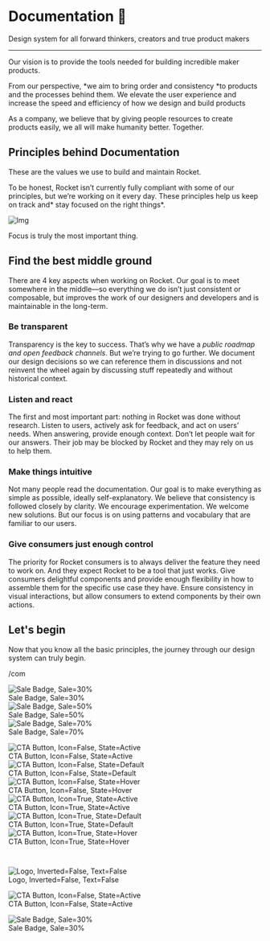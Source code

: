 
# Documentation 🚀

Design system for all forward thinkers, creators and true product makers

---

Our vision is to provide the tools needed for building incredible maker products.

From our perspective, *we aim to bring order and consistency *to products and the processes behind them. We elevate the user experience and increase the speed and efficiency of how we design and build products

As a company, we believe that by giving people resources to create products easily, we all will make humanity better. Together.

## Principles behind Documentation

These are the values we use to build and maintain Rocket.

To be honest, Rocket isn’t currently fully compliant with some of our principles, but we’re working on it every day. These principles help us keep on track and* stay focused on the right things*.

![Img](https://studio-assets.supernova.io/design-systems/14533/9289758a-6300-472a-bbc6-a57098081abf.jpeg)

Focus is truly the most important thing.

## Find the best middle ground

There are 4 key aspects when working on Rocket. Our goal is to meet somewhere in the middle—so everything we do isn’t just consistent or composable, but improves the work of our designers and developers and is maintainable in the long-term.

### Be transparent

Transparency is the key to success. That’s why we have a *public roadmap and open feedback channels*. But we’re trying to go further. We document our design decisions so we can reference them in discussions and not reinvent the wheel again by discussing stuff repeatedly and without historical context.

### Listen and react

The first and most important part: nothing in Rocket was done without research. Listen to users, actively ask for feedback, and act on users’ needs. When answering, provide enough context. Don’t let people wait for our answers. Their job may be blocked by Rocket and they may rely on us to help them.

### Make things intuitive

Not many people read the documentation. Our goal is to make everything as simple as possible, ideally self-explanatory. We believe that consistency is followed closely by clarity. We encourage experimentation. We welcome new solutions. But our focus is on using patterns and vocabulary that are familiar to our users.

### Give consumers just enough control

The priority for Rocket consumers is to always deliver the feature they need to work on. And they expect Rocket to be a tool that just works. Give consumers delightful components and provide enough flexibility in how to assemble them for the specific use case they have. Ensure consistency in visual interactions, but allow consumers to extend components by their own actions.

## Let's begin

Now that you know all the basic principles, the journey through our design system can truly begin.

/com

  
![Sale Badge, Sale=30%](https://studio-assets.supernova.io/design-systems/14533/7578b524-9b90-4905-8e2c-e5ef691758d1.png)  
Sale Badge, Sale=30%  
![Sale Badge, Sale=50%](https://studio-assets.supernova.io/design-systems/14533/b38d7a6f-62fa-4810-bcd6-01615ff6c7ee.png)  
Sale Badge, Sale=50%  
![Sale Badge, Sale=70%](https://studio-assets.supernova.io/design-systems/14533/ffba455c-62d0-481d-bb30-13a64573e621.png)  
Sale Badge, Sale=70%  


  
![CTA Button, Icon=False, State=Active](https://studio-assets.supernova.io/design-systems/14533/64df9276-ca1f-46c7-ba4a-3cda2071625b.png)  
CTA Button, Icon=False, State=Active  
![CTA Button, Icon=False, State=Default](https://studio-assets.supernova.io/design-systems/14533/77bfe6b9-a80e-4542-b46e-8a0a20f90e9a.png)  
CTA Button, Icon=False, State=Default  
![CTA Button, Icon=False, State=Hover](https://studio-assets.supernova.io/design-systems/14533/76c8443a-ab43-42ab-a5c7-9796c98fb244.png)  
CTA Button, Icon=False, State=Hover  
![CTA Button, Icon=True, State=Active](https://studio-assets.supernova.io/design-systems/14533/5d37f3c9-0dc7-4e20-98c1-332b1a2ebeb1.png)  
CTA Button, Icon=True, State=Active  
![CTA Button, Icon=True, State=Default](https://studio-assets.supernova.io/design-systems/14533/33b02550-8820-45ed-a4a1-6ee5c513f88b.png)  
CTA Button, Icon=True, State=Default  
![CTA Button, Icon=True, State=Hover](https://studio-assets.supernova.io/design-systems/14533/034c81e3-a2cd-476a-8577-590af9b23a6e.png)  
CTA Button, Icon=True, State=Hover  


```javascript  
  
```

  
![Logo, Inverted=False, Text=False](https://studio-assets.supernova.io/design-systems/14533/407d354d-b91b-4b9c-8251-a1c6b1a88b03.png)  
Logo, Inverted=False, Text=False  


  
  


  
![CTA Button, Icon=False, State=Active](https://studio-assets.supernova.io/design-systems/14533/64df9276-ca1f-46c7-ba4a-3cda2071625b.png)  
CTA Button, Icon=False, State=Active  


  
![Sale Badge, Sale=30%](https://studio-assets.supernova.io/design-systems/14533/7578b524-9b90-4905-8e2c-e5ef691758d1.png)  
Sale Badge, Sale=30%  
